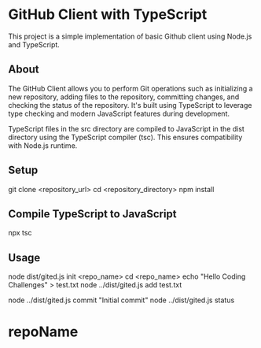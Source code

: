 # GitHub Client with TypeScript

This project is a simple implementation of basic Github client using Node.js and TypeScript.

## About

The GitHub Client allows you to perform Git operations such as initializing a new repository, adding files to the repository, committing changes, and checking the status of the repository. It's built using TypeScript to leverage type checking and modern JavaScript features during development.

TypeScript files in the src directory are compiled to JavaScript in the dist directory using the TypeScript compiler (tsc). This ensures compatibility with Node.js runtime.

## Setup

   git clone <repository_url>
   cd <repository_directory>
   npm install

## Compile TypeScript to JavaScript

   npx tsc

## Usage

node dist/gited.js init <repo_name>
cd <repo_name>
echo "Hello Coding Challenges" > test.txt
node ../dist/gited.js add test.txt

node ../dist/gited.js commit "Initial commit"
node ../dist/gited.js status

# repoName
